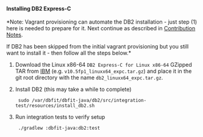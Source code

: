 #### Installing DB2 Express-C

*Note: Vagrant provisioning can automate the DB2 installation - just
 step (1) here is needed to prepare for it. Next continue as described in
 [Contribution Notes](CONTRIBUTING.md).

 If DB2 has been skipped from the initial vagrant provisioning but you still
 want to install it - then follow all the steps below.*

1. Download the Linux x86-64 `DB2 Express-C for Linux x86-64` GZipped TAR from
   [IBM](https://www14.software.ibm.com/webapp/iwm/web/pick.do?source=swg-db2expressc&S_CMP=db2teamblog)
   (e.g. `v10.5fp1_linuxx64_expc.tar.gz`) and place it in the git root directory with the name `db2_linuxx64_expc.tar.gz`.

2. Install DB2 (this may take a while to complete)

        sudo /var/dbfit/dbfit-java/db2/src/integration-test/resources/install_db2.sh

3. Run integration tests to verify setup

        ./gradlew :dbfit-java:db2:test

